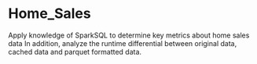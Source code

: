 # Home_Sales
Apply knowledge of SparkSQL to determine key metrics about home sales data
In addition, analyze the runtime differential between original data, cached data 
and parquet formatted data. 
